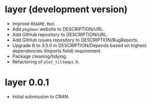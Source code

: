# layer (development version)

- Improve `README.Rmd`.
- Add `pkgdown` website to DESCRIPTION/URL.
- Add GitHub repository to DESCRIPTION/URL.
- Add GitHub issues repository to DESCRIPTION/BugReports.
- Upgrade R to 3.5.0 in DESCRIPTION/Depends based on highest dependencies (Imports field) requirement.
- Package cleaning/tidying.
- Refactoring of `plot_tiltmaps.R`.

# layer 0.0.1

* Initial submission to CRAN.
